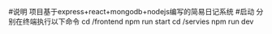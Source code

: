 #说明
项目基于express+react+mongodb+nodejs编写的简易日记系统
#启动 分别在终端执行以下命令
cd /frontend
npm run start
cd /servies
npm run dev

